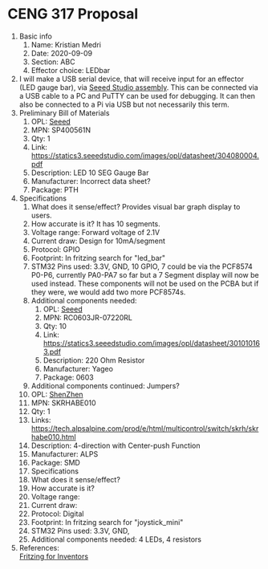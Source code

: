 # CENG 317 Proposal
1. Basic info
    1. Name: Kristian Medri
	2. Date: 2020-09-09
	3. Section: ABC
	4. Effector choice: LEDbar
2. I will make a USB serial device, that will receive input for an effector (LED gauge bar), via [Seeed Studio assembly](https://www.seeedstudio.com/fusion_pcb.html). This can be connected via a USB cable to a PC and PuTTY can be used for debugging. It can then also be connected to a Pi via USB but not necessarily this term. 
3. Preliminary Bill of Materials
    1. OPL: [Seeed](https://www.seeedstudio.com/opl.html)
    2. MPN: SP400561N
	3. Qty: 1
	4. Link: https://statics3.seeedstudio.com/images/opl/datasheet/304080004.pdf
    5. Description:	LED 10 SEG Gauge Bar
	6. Manufacturer: Incorrect data sheet?
	7. Package: PTH
4. Specifications
    1. What does it sense/effect? Provides visual bar graph display to users.
	2. How accurate is it? It has 10 segments.
    3. Voltage range: Forward voltage of 2.1V
	4. Current draw: Design for 10mA/segment
	5. Protocol: GPIO
	6. Footprint: In fritzing search for "led_bar" 
	7. STM32 Pins used: 3.3V, GND, 10 GPIO, 7 could be via the PCF8574 P0-P6, currently PA0-PA7 so far but a 7 Segment display will now be used instead. These components will not be used on the PCBA but if they were, we would add two more PCF8574s.
	8. Additional components needed:
	    1. OPL: [Seeed](https://www.seeedstudio.com/opl.html)
		2. MPN: RC0603JR-07220RL
		3. Qty: 10
		4. Link: https://statics3.seeedstudio.com/images/opl/datasheet/301010163.pdf
		5. Description:	220 Ohm Resistor
		6. Manufacturer: Yageo
		7. Package: 0603
    7. Additional components continued: Jumpers?
    1. OPL: [ShenZhen](https://www.seeedstudio.com/opl.html)
    2. MPN: SKRHABE010
	3. Qty: 1
	4. Links: https://tech.alpsalpine.com/prod/e/html/multicontrol/switch/skrh/skrhabe010.html
    5. Description:	4-direction with Center-push Function
	6. Manufacturer: ALPS
	7. Package: SMD
	4. Specifications
    1. What does it sense/effect?
	2. How accurate is it?
    3. Voltage range:
	4. Current draw:
	5. Protocol: Digital
	6. Footprint: In fritzing search for "joystick_mini"
	7. STM32 Pins used: 3.3V, GND, 
	8. Additional components needed: 4 LEDs, 4 resistors
5. References:    
[Fritzing for Inventors](https://learning-oreilly-com.ezproxy.humber.ca/library/view/fritzing-for-inventors/9780071844642/ch01.html#ch01)    
